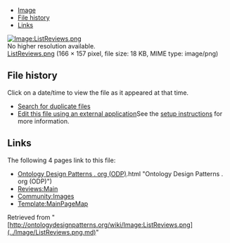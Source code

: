 * [Image](../Image/ListReviews.png.md#file)
* [File history](../Image/ListReviews.png.md#filehistory)
* [Links](../Image/ListReviews.png.md#filelinks)

[![Image:ListReviews.png](../../../images/c/c5/ListReviews.png)](../../../images/c/c5/ListReviews.png)  
No higher resolution available.  
[ListReviews.png](../../../images/c/c5/ListReviews.png)‎ (166 × 157 pixel, file size: 18 KB, MIME type: image/png)

## File history

Click on a date/time to view the file as it appeared at that time.



  
* [Search for duplicate files](http://ontologydesignpatterns.org/wiki/Special:FileDuplicateSearch/ListReviews.png "Special:FileDuplicateSearch/ListReviews.png")
* [Edit this file using an external application](http://ontologydesignpatterns.org/wiki/index.php?title=Image:ListReviews.png&action=edit&externaledit=true&mode=file "Image:ListReviews.png")See the [setup instructions](http://www.mediawiki.org/wiki/Manual:External_editors "http://www.mediawiki.org/wiki/Manual:External_editors") for more information.

## Links



The following 4 pages link to this file:


* [Ontology Design Patterns . org (ODP)](../Ontology_Design_Patterns_._org_(ODP).md).html "Ontology Design Patterns . org (ODP)")
* [Reviews:Main](../Reviews/Main.md "Reviews:Main")
* [Community:Images](../Community/Images.md "Community:Images")
* [Template:MainPageMap](../Template/MainPageMap.md "Template:MainPageMap")


Retrieved from "[http://ontologydesignpatterns.org/wiki/Image:ListReviews.png](../Image/ListReviews.png.md)"